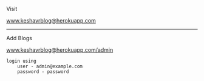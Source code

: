 Visit

   www.keshavrblog@herokuapp.com
    
__________________________________

Add Blogs
  
   www.keshavrblog@herokuapp.com/admin
    
    login using 
        user - admin@example.com
        password - password
    
